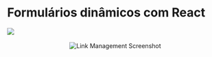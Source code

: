 # Formulários dinâmicos com React 

<div align="left">
  <img src="https://skillicons.dev/icons?i=pnpm,vite,typescript,react,tailwind" />
</div>
<br>
<div align="center">
  <img src="https://i.ibb.co/ZGpbVFr/links-management.png" alt="Link Management Screenshot" />
</div>
